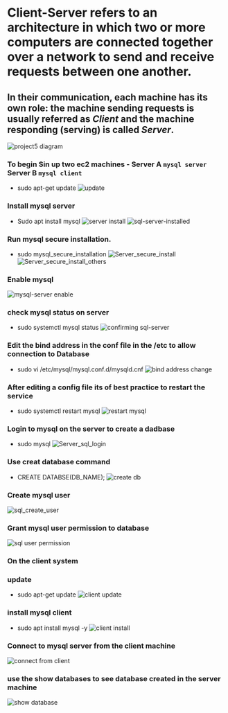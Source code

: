 # Client-Server refers to an architecture in which two or more computers are connected together over a network to send and receive requests between one another.
## In their communication, each machine has its own role: the machine sending requests is usually referred as *Client* and the machine responding (serving) is called *Server*.
![project5 diagram](https://user-images.githubusercontent.com/51024695/126328613-5aed0077-e8d6-4bcb-86ec-ef29e31d4480.PNG)
### To begin Sin up two ec2 machines - Server A `mysql server` Server B `mysql client`
* sudo apt-get update 
![update](https://user-images.githubusercontent.com/51024695/126330975-91ef42c2-8322-41e9-8ea3-7aacfb039865.PNG)
### Install mysql server
* Sudo apt install mysql
![server install](https://user-images.githubusercontent.com/51024695/126334606-6821b6a5-c5e2-468e-b04e-8b51caed3579.PNG)
![sql-server-installed](https://user-images.githubusercontent.com/51024695/126334867-229f6f32-5705-4ddc-87cd-fb9f5b258bee.PNG)
### Run mysql secure installation.
* sudo mysql_secure_installation
![Server_secure_install](https://user-images.githubusercontent.com/51024695/126358057-3fec7401-d07a-4716-995e-88d3ffd4bde6.PNG)
![Server_secure_install_others](https://user-images.githubusercontent.com/51024695/126358067-9a67f4e6-a7b9-4786-bd6f-76930dbb355b.PNG)
### Enable mysql
![mysql-server enable](https://user-images.githubusercontent.com/51024695/126345045-2455d251-7b9d-45e0-b58b-6a6aab0c334e.PNG)
### check mysql status on server
* sudo systemctl mysql status
![confirming sql-server](https://user-images.githubusercontent.com/51024695/126348880-7d59280f-59d6-4007-b1ad-6dfa3a66be5f.PNG)
### Edit the bind address in the conf file in the /etc to allow connection to Database
* sudo vi /etc/mysql/mysql.conf.d/mysqld.cnf 
![bind address change](https://user-images.githubusercontent.com/51024695/126355886-10e6a6a9-bb36-460e-8d81-8f082a42aecb.PNG)
### After editing a config file its of best practice to restart the service
* sudo systemctl restart mysql
![restart mysql](https://user-images.githubusercontent.com/51024695/126356107-1fc1e24f-0326-43b1-b638-c2ebf8edb2cf.PNG)
### Login to mysql on the server to create a dadbase
* sudo mysql
![Server_sql_login](https://user-images.githubusercontent.com/51024695/126359210-2a4c4acd-d2be-49c0-a771-bc9cbcfb7fb3.PNG)
### Use creat database command 
* CREATE DATABSE(DB_NAME);
![create db](https://user-images.githubusercontent.com/51024695/126359513-a318c006-3665-4953-8f20-6d44a7a4e210.PNG)
### Create mysql user
![sql_create_user](https://user-images.githubusercontent.com/51024695/126359632-9e703bb7-7ecb-45d6-96e5-668ac14987a7.PNG)
### Grant mysql user permission to database
![sql user permission](https://user-images.githubusercontent.com/51024695/126360008-8cbff397-8cc5-42bb-bf76-3d5ebdd6e630.PNG)

### On the client system
### update 
* sudo apt-get update
![client update](https://user-images.githubusercontent.com/51024695/126346944-2be8ec61-6e1a-4980-bf30-4c7ac363f5e8.PNG)
### install mysql client
* sudo apt install mysql -y
![client install](https://user-images.githubusercontent.com/51024695/126346979-13984828-7c47-4c58-b824-222aaae021ff.PNG)
### Connect to mysql server from the client machine
![connect from client](https://user-images.githubusercontent.com/51024695/126360210-78d1a028-8255-497a-a54f-06ddb228f347.PNG)
### use the show databases to see database created in the server machine
![show database](https://user-images.githubusercontent.com/51024695/126361193-fd558330-dc51-4bf7-8d51-253eab9263ef.PNG)



